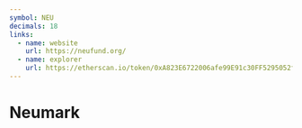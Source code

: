 ```yaml
---
symbol: NEU
decimals: 18
links:
  - name: website
    url: https://neufund.org/
  - name: explorer
    url: https://etherscan.io/token/0xA823E6722006afe99E91c30FF5295052fe6b8E32
---
```


# Neumark
